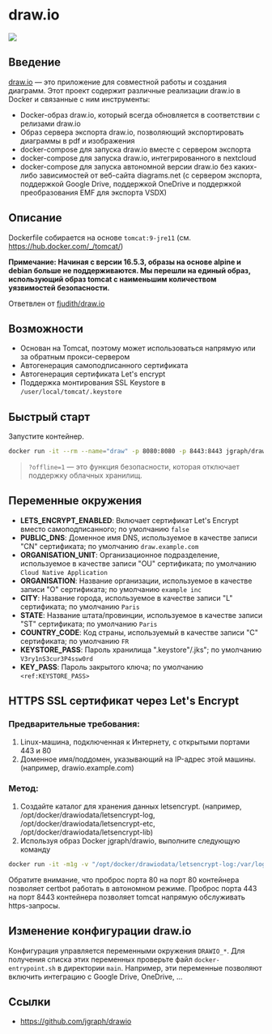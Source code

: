 # draw.io

![](https://www.drawio.com/assets/img/blog/simple-mode.png)

## Введение

[draw.io](https://github.com/jgraph/drawio) — это приложение для совместной работы и создания диаграмм. Этот проект содержит различные реализации draw.io в Docker и связанные с ним инструменты:

* Docker-образ draw.io, который всегда обновляется в соответствии с релизами draw.io
* Образ сервера экспорта draw.io, позволяющий экспортировать диаграммы в pdf и изображения
* docker-compose для запуска draw.io вместе с сервером экспорта
* docker-compose для запуска draw.io, интегрированного в nextcloud
* docker-compose для запуска автономной версии draw.io без каких-либо зависимостей от веб-сайта diagrams.net (с сервером экспорта, поддержкой Google Drive, поддержкой OneDrive и поддержкой преобразования EMF для экспорта VSDX)

## Описание

Dockerfile собирается на основе `tomcat:9-jre11` (см. <https://hub.docker.com/_/tomcat/>)

**Примечание: Начиная с версии 16.5.3, образы на основе alpine и debian больше не поддерживаются. Мы перешли на единый образ, использующий образ tomcat с наименьшим количеством уязвимостей безопасности.**

Ответвлен от [fjudith/draw.io](https://github.com/fjudith/docker-draw.io)

## Возможности

* Основан на Tomcat, поэтому может использоваться напрямую или за обратным прокси-сервером
* Автогенерация самоподписанного сертификата
* Автогенерация сертификата Let's encrypt
* Поддержка монтирования SSL Keystore в `/user/local/tomcat/.keystore`

## Быстрый старт

Запустите контейнер.

```bash
docker run -it --rm --name="draw" -p 8080:8080 -p 8443:8443 jgraph/drawio
```

> `?offline=1` — это функция безопасности, которая отключает поддержку облачных хранилищ.

## Переменные окружения

* **LETS_ENCRYPT_ENABLED**: Включает сертификат Let's Encrypt вместо самоподписанного; по умолчанию `false`
* **PUBLIC_DNS**: Доменное имя DNS, используемое в качестве записи "CN" сертификата; по умолчанию `draw.example.com`
* **ORGANISATION_UNIT**: Организационное подразделение, используемое в качестве записи "OU" сертификата; по умолчанию `Cloud Native Application`
* **ORGANISATION**: Название организации, используемое в качестве записи "O" сертификата; по умолчанию `example inc`
* **CITY**: Название города, используемое в качестве записи "L" сертификата; по умолчанию `Paris`
* **STATE**: Название штата/провинции, используемое в качестве записи "ST" сертификата; по умолчанию `Paris`
* **COUNTRY_CODE**: Код страны, используемый в качестве записи "C" сертификата; по умолчанию `FR`
* **KEYSTORE_PASS**: Пароль хранилища ".keystore"/.jks"; по умолчанию `V3ry1nS3cur3P4ssw0rd`
* **KEY_PASS**: Пароль закрытого ключа; по умолчанию `<ref:KEYSTORE_PASS>`

## HTTPS SSL сертификат через Let's Encrypt

### Предварительные требования:

1. Linux-машина, подключенная к Интернету, с открытыми портами 443 и 80
2. Доменное имя/поддомен, указывающий на IP-адрес этой машины. (например, drawio.example.com)

### Метод:

1. Создайте каталог для хранения данных letsencrypt. (например, /opt/docker/drawiodata/letsencrypt-log, /opt/docker/drawiodata/letsencrypt-etc, /opt/docker/drawiodata/letsencrypt-lib)
2. Используя образ Docker jgraph/drawio, выполните следующую команду
```bash
docker run -it -m1g -v "/opt/docker/drawiodata/letsencrypt-log:/var/log/letsencrypt/" -v "/opt/docker/drawiodata/letsencrypt-etc:/etc/letsencrypt/" -v "/opt/docker/drawiodata/letsencrypt-lib:/var/lib/letsencrypt" -e LETS_ENCRYPT_ENABLED=true -e PUBLIC_DNS=drawio.example.com --rm --name="draw" -p 80:80 -p 443:8443 jgraph/drawio
```
Обратите внимание, что проброс порта 80 на порт 80 контейнера позволяет certbot работать в автономном режиме. Проброс порта 443 на порт 8443 контейнера позволяет tomcat напрямую обслуживать https-запросы.

## Изменение конфигурации draw.io

Конфигурация управляется переменными окружения `DRAWIO_*`. Для получения списка этих переменных проверьте файл `docker-entrypoint.sh` в директории `main`. Например, эти переменные позволяют включить интеграцию с Google Drive, OneDrive, ...

## Ссылки

* <https://github.com/jgraph/drawio>

